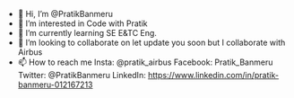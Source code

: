 - 👋 Hi, I’m @PratikBanmeru
- 👀 I’m interested in Code with Pratik
- 🌱 I’m currently learning SE E&TC Eng.
- 💞️ I’m looking to collaborate on let update you soon but I collaborate with Airbus
- 📫 How to reach me Insta: @pratik_airbus
Facebook: Pratik_Banmeru
Twitter: @PratikBanmeru
LinkedIn: https://www.linkedin.com/in/pratik-banmeru-012167213

<!---
PratikBanmeru/PratikBanmeru is a ✨ special ✨ repository because its `README.md` (this file) appears on your GitHub profile.
You can click the Preview link to take a look at your changes.
--->
